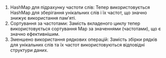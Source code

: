 1. HashMap для підрахунку частоти слів:
Тепер використовується HashMap для зберігання унікальних слів і їх частот, що значно знижує використання пам'яті.
2. Сортування за частотами: 
Замість вкладеного циклу тепер використовується сортування Map за значеннями (частотами), що є значно ефективнішим.
3. Зменшено використання рядкових операцій: 
Замість збірки рядків для унікальних слів та їх частот використовуються відповідні структури даних.